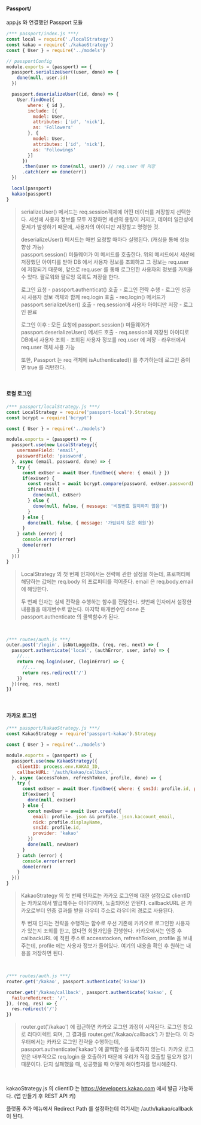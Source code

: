 #### Passport/

app.js 와 연결했던 Passport 모듈

```js
/*** passport/index.js ***/
const local = require('./localStrategy')
const kakao = require('./kakaoStrategy')
const { User } = require('../models')

// passportConfig
module.exports = (passport) => {
  passport.serializeUser((user, done) => {
    done(null, user.id)
  })

  passport.deserializeUser((id, done) => {
    User.findOne({ 
        where: { id }, 
        include: [{ 
          model: User,
          attributes: ['id', 'nick'],
          as: 'Followers'
        }, {
          model: User,
          attributes: ['id', 'nick'],
          as: 'Followings'
        }] 
      })
      .then(user => done(null, user)) // req.user 에 저장
      .catch(err => done(err))
  })

  local(passport)
  kakao(passport)
}
```

> serializeUser() 메서드는 req.session객체에 어떤 데이터를 저장할지 선택한다. 세션에 사용자 정보를 모두 저장하면 세션의 용량이 커지고, 데이터 일관성에 문제가 발생하기 때문에, 사용자의 아이디만 저장할고 명령한 것.
>
> deserializeUser() 메서드는 매번 요청할 때마다 실행된다. (캐싱을 통해 성능 향상 가능)<br> passport.session() 미들웨어가 이 메서드를 호출한다. 위의 메서드에서 세션에 저장했던 아이디를 받아 DB 에서 사용자 정보를 조회하고 그 정보는 req.user 에 저장되기 때문에, 앞으로 req.user 를 통해 로그인한 사용자의 정보를 가져올 수 있다. 팔로워와 팔로잉 목록도 저장을 한다.
>
> 로그인 요청 - passport.authenticat() 호출 - 로그인 전략 수행 - 로그인 성공 시 사용자 정보 객체와 함께 req.login 호출 - req.login() 메서드가 passport.serializeUser() 호출 - req.session에 사용자 아이디만 저장 - 로그인 완료
>
> 로그인 이후 : 모든 요청에 passport.session() 미들웨어가 passport.deserializeUser() 메서드 호출 - req.session에 저장된 아이디로 DB에서 사용자 조회 - 조회된 사용자 정보를 req.user 에 저장 - 라우터에서 req.user 객체 사용 가능
>
> 또한, Passport 는 req 객체에 isAuthenticated() 를 추가하는데 로그인 중이면 true 를 리턴한다.

<br>

#### 로컬 로그인

```js
/*** passport/localStrategy.js ***/
const LocalStrategy = require('passport-local').Strategy
const bcrypt = require('bcrypt')

const { User } = require('../models')

module.exports = (passport) => {
  passport.use(new LocalStrategy({
    usernameField: 'email',
    passwordField: 'password',
  }, async (email, password, done) => {
    try {
      const exUser = await User.findOne({ where: { email } })
      if(exUser) {
        const result = await bcrypt.compare(password, exUser.password)
        if(result) {
          done(null, exUser)
        } else {
          done(null, false, { message: '비밀번호 일치하지 않음'})
        }
      } else {
        done(null, false, { message: '가입되지 않은 회원'})
      }
    } catch (error) {
      console.error(error)
      done(error)
    }
  }))
}
```

> LocalStrategy 의 첫 번째 인자에서는 전략에 관한 설정을 하는데, 프로퍼티에 해당하는 값에는 req.body 의 프로퍼티를 적어준다. email 은 req.body.email 에 해당한다.
>
> 두 번째 인자는 실제 전략을 수행하는 함수를 전달한다. 첫번째 인자에서 설정한 내용들을 매개변수로 받는다. 마지막 매개변수인 done 은 passport.authenticate 의 콜백함수가 된다.

<br>

```js
/*** routes/auth.js ***/
outer.post('/login', isNotLoggedIn, (req, res, next) => {
  passport.authenticate('local', (authError, user, info) => {
    //...
    return req.login(user, (loginError) => {
      //...
      return res.redirect('/')
    })
  })(req, res, next)
})
```

<br>

#### 카카오 로그인

```js
/*** passport/kakaoStrategy.js ***/
const KakaoStrategy = require('passport-kakao').Strategy

const { User } = require('../models')

module.exports = (passport) => {
  passport.use(new KakaoStrategy({
    clientID: process.env.KAKAO_ID,
    callbackURL: '/auth/kakao/callback',
  }, async (accessToken, refreshToken, profile, done) => {
    try { 
      const exUser = await User.findOne({ where: { snsId: profile.id, provider: 'kakao' } })
      if(exUser) {
        done(null, exUser)
      } else {
        const newUser = await User.create({
          email: profile._json && profile._json.kaccount_email,
          nick: profile.displayName,
          snsId: profile.id,
          provider: 'kakao'
        })
        done(null, newUser)
      }
    } catch (error) {
      console.error(error)
      done(error)
    }
  }))
}
```

> KakaoStrategy 의 첫 번째 인자로는 카카오 로그인에 대한 설정으로 clientID 는 카카오에서 발급해주는 아이디이며, 노출되어선 안된다. callbackURL 은 카카오로부터 인증 결과를 받을 라우터 주소로 라우터의 경로로 사용된다.
>
> 두 번재 인자는 전략을 수행하는 함수로 우선 기존에 카카오로 로그인한 사용자가 있는지 조회를 한고, 없다면 회원가입을 진행한다. 카카오에서는 인증 후 callbackURL 에 적힌 주소로 accesstocken, refreshToken, profile 을 보내주는데, profile 에는 사용자 정보가 들어있다. 여기의 내용을 확인 후 원하는 내용을 저장하면 된다.

<br>

```js
/*** routes/auth.js ***/
router.get('/kakao', passport.authenticate('kakao'))

router.get('/kakao/callback', passport.authenticate('kakao', {
  failureRedirect: '/',
}), (req, res) => {
  res.redirect('/')
})
```

> router.get('/kakao') 에 접근하면 카카오 로그인 과정이 시작된다. 로그인 창으로 리다이렉트 되며, 그 결과를  router.get('/kakao/callback') 가 받는다. 이 라우터에서는 카카오 로그인 전략을 수행하는데, passport.authenticate('kakao') 에 콜백함수를 등록하지 않는다. 카카오 로그인은 내부적으로 req.login 을 호출하기 때문에 우리가 직접 호출할 필요가 없기 때문이다. 단지 실패했을 때, 성공했을 때 어떻게 해야할지를 명시해준다.

<br>

kakaoStrategy.js 의 clientID 는 <https://developers.kakao.com> 에서 발급 가능하다. (앱 만들기 후 REST API 키)

플랫폼 추가 메뉴에서 Redirect Path 를 설정하는데 여기서는  /auth/kakao/callback 이 된다.
